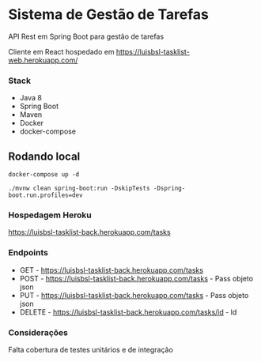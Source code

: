 # Sistema de Gestão de Tarefas

API Rest em Spring Boot para gestão de tarefas

Cliente em React hospedado em https://luisbsl-tasklist-web.herokuapp.com/

### Stack
* Java 8
* Spring Boot
* Maven
* Docker
* docker-compose

## Rodando local

```docker-compose up -d```

```./mvnw clean spring-boot:run -DskipTests -Dspring-boot.run.profiles=dev```


### Hospedagem Heroku
https://luisbsl-tasklist-back.herokuapp.com/tasks

### Endpoints

* GET - https://luisbsl-tasklist-back.herokuapp.com/tasks
* POST - https://luisbsl-tasklist-back.herokuapp.com/tasks - Pass objeto json
* PUT - https://luisbsl-tasklist-back.herokuapp.com/tasks - Pass objeto json
* DELETE - https://luisbsl-tasklist-back.herokuapp.com/tasks/id - Id

### Considerações

Falta cobertura de testes unitários e de integração